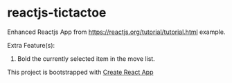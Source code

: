 # reactjs-tictactoe
Enhanced Reactjs App from https://reactjs.org/tutorial/tutorial.html example.

Extra Feature(s):
1. Bold the currently selected item in the move list.

This project is bootstrapped with [Create React App](https://github.com/facebookincubator/create-react-app)